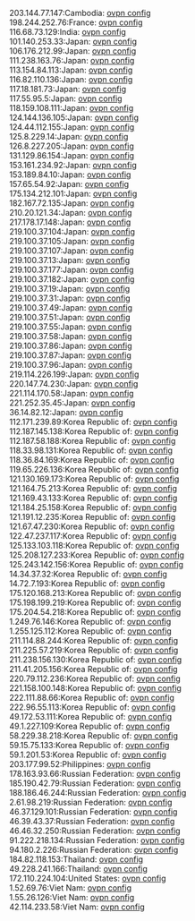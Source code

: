 203.144.77.147:Cambodia: [ovpn config](vpn/203_144_77_147.ovpn)  
198.244.252.76:France: [ovpn config](vpn/198_244_252_76.ovpn)  
116.68.73.129:India: [ovpn config](vpn/116_68_73_129.ovpn)  
101.140.253.33:Japan: [ovpn config](vpn/101_140_253_33.ovpn)  
106.176.212.99:Japan: [ovpn config](vpn/106_176_212_99.ovpn)  
111.238.163.76:Japan: [ovpn config](vpn/111_238_163_76.ovpn)  
113.154.84.113:Japan: [ovpn config](vpn/113_154_84_113.ovpn)  
116.82.110.136:Japan: [ovpn config](vpn/116_82_110_136.ovpn)  
117.18.181.73:Japan: [ovpn config](vpn/117_18_181_73.ovpn)  
117.55.95.5:Japan: [ovpn config](vpn/117_55_95_5.ovpn)  
118.159.108.111:Japan: [ovpn config](vpn/118_159_108_111.ovpn)  
124.144.136.105:Japan: [ovpn config](vpn/124_144_136_105.ovpn)  
124.44.112.155:Japan: [ovpn config](vpn/124_44_112_155.ovpn)  
125.8.229.14:Japan: [ovpn config](vpn/125_8_229_14.ovpn)  
126.8.227.205:Japan: [ovpn config](vpn/126_8_227_205.ovpn)  
131.129.86.154:Japan: [ovpn config](vpn/131_129_86_154.ovpn)  
153.161.234.92:Japan: [ovpn config](vpn/153_161_234_92.ovpn)  
153.189.84.10:Japan: [ovpn config](vpn/153_189_84_10.ovpn)  
157.65.54.92:Japan: [ovpn config](vpn/157_65_54_92.ovpn)  
175.134.212.101:Japan: [ovpn config](vpn/175_134_212_101.ovpn)  
182.167.72.135:Japan: [ovpn config](vpn/182_167_72_135.ovpn)  
210.20.121.34:Japan: [ovpn config](vpn/210_20_121_34.ovpn)  
217.178.17.148:Japan: [ovpn config](vpn/217_178_17_148.ovpn)  
219.100.37.104:Japan: [ovpn config](vpn/219_100_37_104.ovpn)  
219.100.37.105:Japan: [ovpn config](vpn/219_100_37_105.ovpn)  
219.100.37.107:Japan: [ovpn config](vpn/219_100_37_107.ovpn)  
219.100.37.13:Japan: [ovpn config](vpn/219_100_37_13.ovpn)  
219.100.37.177:Japan: [ovpn config](vpn/219_100_37_177.ovpn)  
219.100.37.182:Japan: [ovpn config](vpn/219_100_37_182.ovpn)  
219.100.37.19:Japan: [ovpn config](vpn/219_100_37_19.ovpn)  
219.100.37.31:Japan: [ovpn config](vpn/219_100_37_31.ovpn)  
219.100.37.49:Japan: [ovpn config](vpn/219_100_37_49.ovpn)  
219.100.37.51:Japan: [ovpn config](vpn/219_100_37_51.ovpn)  
219.100.37.55:Japan: [ovpn config](vpn/219_100_37_55.ovpn)  
219.100.37.58:Japan: [ovpn config](vpn/219_100_37_58.ovpn)  
219.100.37.86:Japan: [ovpn config](vpn/219_100_37_86.ovpn)  
219.100.37.87:Japan: [ovpn config](vpn/219_100_37_87.ovpn)  
219.100.37.96:Japan: [ovpn config](vpn/219_100_37_96.ovpn)  
219.114.226.199:Japan: [ovpn config](vpn/219_114_226_199.ovpn)  
220.147.74.230:Japan: [ovpn config](vpn/220_147_74_230.ovpn)  
221.114.170.58:Japan: [ovpn config](vpn/221_114_170_58.ovpn)  
221.252.35.45:Japan: [ovpn config](vpn/221_252_35_45.ovpn)  
36.14.82.12:Japan: [ovpn config](vpn/36_14_82_12.ovpn)  
112.171.239.89:Korea Republic of: [ovpn config](vpn/112_171_239_89.ovpn)  
112.187.145.138:Korea Republic of: [ovpn config](vpn/112_187_145_138.ovpn)  
112.187.58.188:Korea Republic of: [ovpn config](vpn/112_187_58_188.ovpn)  
118.33.98.131:Korea Republic of: [ovpn config](vpn/118_33_98_131.ovpn)  
118.36.84.169:Korea Republic of: [ovpn config](vpn/118_36_84_169.ovpn)  
119.65.226.136:Korea Republic of: [ovpn config](vpn/119_65_226_136.ovpn)  
121.130.169.173:Korea Republic of: [ovpn config](vpn/121_130_169_173.ovpn)  
121.164.75.213:Korea Republic of: [ovpn config](vpn/121_164_75_213.ovpn)  
121.169.43.133:Korea Republic of: [ovpn config](vpn/121_169_43_133.ovpn)  
121.184.25.158:Korea Republic of: [ovpn config](vpn/121_184_25_158.ovpn)  
121.191.12.235:Korea Republic of: [ovpn config](vpn/121_191_12_235.ovpn)  
121.67.47.230:Korea Republic of: [ovpn config](vpn/121_67_47_230.ovpn)  
122.47.237.117:Korea Republic of: [ovpn config](vpn/122_47_237_117.ovpn)  
125.133.103.118:Korea Republic of: [ovpn config](vpn/125_133_103_118.ovpn)  
125.208.127.233:Korea Republic of: [ovpn config](vpn/125_208_127_233.ovpn)  
125.243.142.156:Korea Republic of: [ovpn config](vpn/125_243_142_156.ovpn)  
14.34.37.32:Korea Republic of: [ovpn config](vpn/14_34_37_32.ovpn)  
14.72.7.193:Korea Republic of: [ovpn config](vpn/14_72_7_193.ovpn)  
175.120.168.213:Korea Republic of: [ovpn config](vpn/175_120_168_213.ovpn)  
175.198.199.219:Korea Republic of: [ovpn config](vpn/175_198_199_219.ovpn)  
175.204.54.218:Korea Republic of: [ovpn config](vpn/175_204_54_218.ovpn)  
1.249.76.146:Korea Republic of: [ovpn config](vpn/1_249_76_146.ovpn)  
1.255.125.112:Korea Republic of: [ovpn config](vpn/1_255_125_112.ovpn)  
211.114.88.244:Korea Republic of: [ovpn config](vpn/211_114_88_244.ovpn)  
211.225.57.219:Korea Republic of: [ovpn config](vpn/211_225_57_219.ovpn)  
211.238.156.130:Korea Republic of: [ovpn config](vpn/211_238_156_130.ovpn)  
211.41.205.156:Korea Republic of: [ovpn config](vpn/211_41_205_156.ovpn)  
220.79.112.236:Korea Republic of: [ovpn config](vpn/220_79_112_236.ovpn)  
221.158.100.148:Korea Republic of: [ovpn config](vpn/221_158_100_148.ovpn)  
222.111.88.66:Korea Republic of: [ovpn config](vpn/222_111_88_66.ovpn)  
222.96.55.113:Korea Republic of: [ovpn config](vpn/222_96_55_113.ovpn)  
49.172.53.111:Korea Republic of: [ovpn config](vpn/49_172_53_111.ovpn)  
49.1.227.109:Korea Republic of: [ovpn config](vpn/49_1_227_109.ovpn)  
58.229.38.218:Korea Republic of: [ovpn config](vpn/58_229_38_218.ovpn)  
59.15.75.133:Korea Republic of: [ovpn config](vpn/59_15_75_133.ovpn)  
59.1.201.53:Korea Republic of: [ovpn config](vpn/59_1_201_53.ovpn)  
203.177.99.52:Philippines: [ovpn config](vpn/203_177_99_52.ovpn)  
178.163.93.66:Russian Federation: [ovpn config](vpn/178_163_93_66.ovpn)  
185.190.42.79:Russian Federation: [ovpn config](vpn/185_190_42_79.ovpn)  
188.186.46.244:Russian Federation: [ovpn config](vpn/188_186_46_244.ovpn)  
2.61.98.219:Russian Federation: [ovpn config](vpn/2_61_98_219.ovpn)  
46.37.129.101:Russian Federation: [ovpn config](vpn/46_37_129_101.ovpn)  
46.39.43.37:Russian Federation: [ovpn config](vpn/46_39_43_37.ovpn)  
46.46.32.250:Russian Federation: [ovpn config](vpn/46_46_32_250.ovpn)  
91.222.218.134:Russian Federation: [ovpn config](vpn/91_222_218_134.ovpn)  
94.180.2.226:Russian Federation: [ovpn config](vpn/94_180_2_226.ovpn)  
184.82.118.153:Thailand: [ovpn config](vpn/184_82_118_153.ovpn)  
49.228.241.166:Thailand: [ovpn config](vpn/49_228_241_166.ovpn)  
172.110.224.104:United States: [ovpn config](vpn/172_110_224_104.ovpn)  
1.52.69.76:Viet Nam: [ovpn config](vpn/1_52_69_76.ovpn)  
1.55.26.126:Viet Nam: [ovpn config](vpn/1_55_26_126.ovpn)  
42.114.233.58:Viet Nam: [ovpn config](vpn/42_114_233_58.ovpn)  
